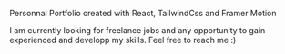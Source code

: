 Personnal Portfolio created with React, TailwindCss and Framer Motion

I am currently looking for freelance jobs and any opportunity to gain experienced and developp my skills.
Feel free to reach me :)

